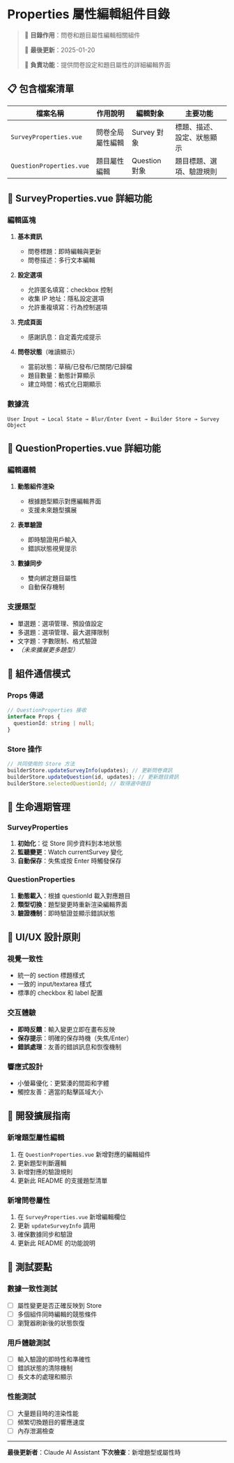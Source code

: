# Properties 屬性編輯組件目錄

> 📁 **目錄作用**：問卷和題目屬性編輯相關組件
>
> 📅 **最後更新**：2025-01-20
>
> 🎯 **負責功能**：提供問卷設定和題目屬性的詳細編輯界面

## 📋 包含檔案清單

| 檔案名稱                 | 作用說明         | 編輯對象      | 主要功能                   |
| ------------------------ | ---------------- | ------------- | -------------------------- |
| `SurveyProperties.vue`   | 問卷全局屬性編輯 | Survey 對象   | 標題、描述、設定、狀態顯示 |
| `QuestionProperties.vue` | 題目屬性編輯     | Question 對象 | 題目標題、選項、驗證規則   |

## 🔧 SurveyProperties.vue 詳細功能

### 編輯區塊

1. **基本資訊**
   - 問卷標題：即時編輯與更新
   - 問卷描述：多行文本編輯

2. **設定選項**
   - 允許匿名填寫：checkbox 控制
   - 收集 IP 地址：隱私設定選項
   - 允許重複填寫：行為控制選項

3. **完成頁面**
   - 感謝訊息：自定義完成提示

4. **問卷狀態**（唯讀顯示）
   - 當前狀態：草稿/已發布/已關閉/已歸檔
   - 題目數量：動態計算顯示
   - 建立時間：格式化日期顯示

### 數據流

```
User Input → Local State → Blur/Enter Event → Builder Store → Survey Object
```

## 🔧 QuestionProperties.vue 詳細功能

### 編輯邏輯

1. **動態組件渲染**
   - 根據題型顯示對應編輯界面
   - 支援未來題型擴展

2. **表單驗證**
   - 即時驗證用戶輸入
   - 錯誤狀態視覺提示

3. **數據同步**
   - 雙向綁定題目屬性
   - 自動保存機制

### 支援題型

- 單選題：選項管理、預設值設定
- 多選題：選項管理、最大選擇限制
- 文字題：字數限制、格式驗證
- _（未來擴展更多題型）_

## 🎯 組件通信模式

### Props 傳遞

```typescript
// QuestionProperties 接收
interface Props {
  questionId: string | null;
}
```

### Store 操作

```typescript
// 共同使用的 Store 方法
builderStore.updateSurveyInfo(updates); // 更新問卷資訊
builderStore.updateQuestion(id, updates); // 更新題目資訊
builderStore.selectedQuestionId; // 取得選中題目
```

## 🔄 生命週期管理

### SurveyProperties

1. **初始化**：從 Store 同步資料到本地狀態
2. **監聽變更**：Watch currentSurvey 變化
3. **自動保存**：失焦或按 Enter 時觸發保存

### QuestionProperties

1. **動態載入**：根據 questionId 載入對應題目
2. **類型切換**：題型變更時重新渲染編輯界面
3. **驗證機制**：即時驗證並顯示錯誤狀態

## 🎨 UI/UX 設計原則

### 視覺一致性

- 統一的 section 標題樣式
- 一致的 input/textarea 樣式
- 標準的 checkbox 和 label 配置

### 交互體驗

- **即時反饋**：輸入變更立即在畫布反映
- **保存提示**：明確的保存時機（失焦/Enter）
- **錯誤處理**：友善的錯誤訊息和恢復機制

### 響應式設計

- 小螢幕優化：更緊湊的間距和字體
- 觸控友善：適當的點擊區域大小

## 🚀 開發擴展指南

### 新增題型屬性編輯

1. 在 `QuestionProperties.vue` 新增對應的編輯組件
2. 更新題型判斷邏輯
3. 新增對應的驗證規則
4. 更新此 README 的支援題型清單

### 新增問卷屬性

1. 在 `SurveyProperties.vue` 新增編輯欄位
2. 更新 `updateSurveyInfo` 調用
3. 確保數據同步和驗證
4. 更新此 README 的功能說明

## 📝 測試要點

### 數據一致性測試

- [ ] 屬性變更是否正確反映到 Store
- [ ] 多個組件同時編輯的競態條件
- [ ] 瀏覽器刷新後的狀態恢復

### 用戶體驗測試

- [ ] 輸入驗證的即時性和準確性
- [ ] 錯誤狀態的清除機制
- [ ] 長文本的處理和顯示

### 性能測試

- [ ] 大量題目時的渲染性能
- [ ] 頻繁切換題目的響應速度
- [ ] 內存泄漏檢查

---

**最後更新者**：Claude AI Assistant **下次檢查**：新增題型或屬性時
